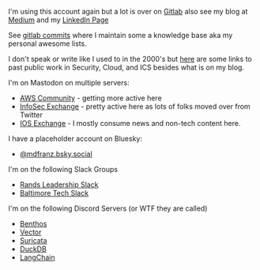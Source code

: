I'm using this account again but a lot is over on [Gitlab](https://gitlab.com/mdfranz) also see my blog at [Medium](https://blog.mdfranz.com) and my [LinkedIn Page](https://www.linkedin.com/in/matthewdfranz/)

See [gitlab commits](https://gitlab.com/users/mdfranz/activity) where I maintain some a knowledge base aka my personal awesome lists. 

I don't speak or write like I used to in the 2000's but [here](https://github.com/mdfranz/pubs) are some links to past public work in Security, Cloud, and ICS besides what is on my blog. 

I'm on Mastodon on multiple servers:
- [AWS Community](https://awscommunity.social/@mdfranz) - getting more active here
- [InfoSec Exchange](https://infosec.exchange/@mdfranz) - pretty active here as lots of folks moved over from Twitter
- [IOS Exchange](https://ioc.exchange/@mdfranz) - I mostly consume news and non-tech content here. 

I have a placeholder account on Bluesky:
- [@mdfranz.bsky.social](https://bsky.app/profile/mdfranz.bsky.social)


I'm on the following Slack Groups
- [Rands Leadership Slack](https://rands-leadership.slack.com/)
- [Baltimore Tech Slack](https://baltimoretech.slack.com/)

I'm on the following Discord Servers (or WTF they are called)
- [Benthos](https://discord.gg/6VaWjzP)
- [Vector](https://discord.com/invite/dX3bdkF)
- [Suricata](https://discord.gg/t3rV2x7MrG)
- [DuckDB](https://discord.duckdb.org/)
- [LangChain](https://discord.com/invite/6adMQxSpJS)


<!---
mdfranz/mdfranz is a ✨ special ✨ repository because its `README.md` (this file) appears on your GitHub profile.
You can click the Preview link to take a look at your changes.
--->
